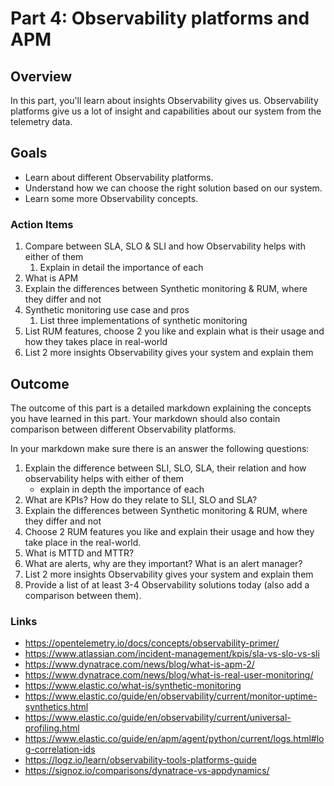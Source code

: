 # Part 4: Observability platforms and APM

## Overview

In this part, you'll learn about insights Observability gives us.
Observability platforms give us a lot of insight and capabilities about our system from the telemetry data.

## Goals

- Learn about different Observability platforms.
- Understand how we can choose the right solution based on our system.
- Learn some more Observability concepts.

### Action Items

1. Compare between SLA, SLO & SLI and how Observability helps with either of them
   1. Explain in detail the importance of each
2. What is APM
3. Explain the differences between Synthetic monitoring & RUM, where they differ and not
4. Synthetic monitoring use case and pros
   1. List three implementations of synthetic monitoring
5. List RUM features, choose 2 you like and explain what is their usage and how they takes place in real-world
6. List 2 more insights Observability gives your system and explain them

## Outcome

The outcome of this part is a detailed markdown explaining the concepts you have learned in this part. Your markdown should also contain comparison between different Observability platforms.

In your markdown make sure there is an answer the following questions:

1. Explain the difference between SLI, SLO, SLA, their relation and how observability helps with either of them
	- explain in depth the importance of each
2. What are KPIs? How do they relate to SLI, SLO and SLA?
3. Explain the differences between Synthetic monitoring & RUM, where they differ and not
4. Choose 2 RUM features you like and explain their usage and how they take place in the real-world.
5. What is MTTD and MTTR?
6. What are alerts, why are they important? What is an alert manager?
7. List 2 more insights Observability gives your system and explain them
8. Provide a list of at least 3-4 Observability solutions today (also add a comparison between them).

### Links

* <https://opentelemetry.io/docs/concepts/observability-primer/>
* <https://www.atlassian.com/incident-management/kpis/sla-vs-slo-vs-sli>
* <https://www.dynatrace.com/news/blog/what-is-apm-2/>
* <https://www.dynatrace.com/news/blog/what-is-real-user-monitoring/>
* <https://www.elastic.co/what-is/synthetic-monitoring>
* <https://www.elastic.co/guide/en/observability/current/monitor-uptime-synthetics.html>
* <https://www.elastic.co/guide/en/observability/current/universal-profiling.html>
* <https://www.elastic.co/guide/en/apm/agent/python/current/logs.html#log-correlation-ids>
*  <https://logz.io/learn/observability-tools-platforms-guide>
* <https://signoz.io/comparisons/dynatrace-vs-appdynamics/>

